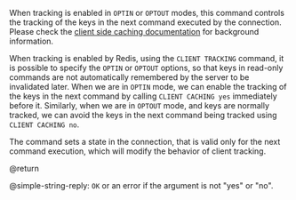 When tracking is enabled in `OPTIN` or `OPTOUT` modes, this command controls the tracking of the keys in the next command executed by the connection.
Please check the [client side caching documentation](/topics/client-side-caching) for
background information.

When tracking is enabled by Redis, using the `CLIENT TRACKING` command, it is possible to specify the `OPTIN` or `OPTOUT` options, so that keys in read-only commands are not automatically remembered by the server to be invalidated later.
When we are in `OPTIN` mode, we can enable the tracking of the keys in the next command by calling `CLIENT CACHING yes` immediately before it.
Similarly, when we are in `OPTOUT` mode, and keys are normally tracked, we can avoid the keys in the next command being tracked using `CLIENT CACHING no`.

The command sets a state in the connection, that is valid only for the next command execution, which will modify the behavior of client tracking.

@return

@simple-string-reply: `OK` or an error if the argument is not "yes" or "no".
